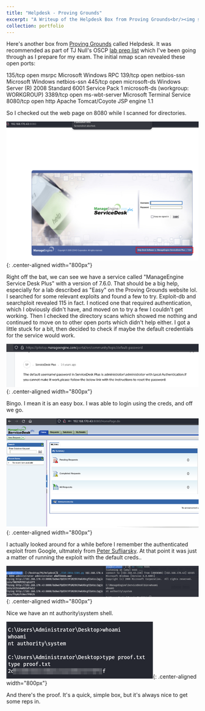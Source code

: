 ```yaml
---
title: "Helpdesk - Proving Grounds"
excerpt: "A Writeup of the Helpdesk Box from Proving Grounds<br/><img src='/assets/images/Helpdesk/administrator_login.png'>"
collection: portfolio
---
```


Here's another box from [Proving Grounds](https://www.offsec.com/labs/) called Helpdesk. It was recommended as part of TJ Null's OSCP [lab prep list](https://docs.google.com/spreadsheets/u/1/d/1dwSMIAPIam0PuRBkCiDI88pU3yzrqqHkDtBngUHNCw8/htmlview#) which I've been going through as I prepare for my exam. The initial nmap scan revealed these open ports:

135/tcp  open  msrpc         Microsoft Windows RPC
139/tcp  open  netbios-ssn   Microsoft Windows netbios-ssn
445/tcp  open  microsoft-ds  Windows Server (R) 2008 Standard 6001 Service Pack 1 microsoft-ds (workgroup: WORKGROUP)
3389/tcp open  ms-wbt-server Microsoft Terminal Service
8080/tcp open  http          Apache Tomcat/Coyote JSP engine 1.1

So I checked out the web page on 8080 while I scanned for directories. 

![Helpdesk Landing Page](/assets/images/Helpdesk/8080login_page.png){: .center-aligned width="800px"}

Right off the bat, we can see we have a service called "ManageEngine Service Desk Plus" with a version of 7.6.0. That should be a big help, especially for a lab described as "Easy" on the Proving Grounds website lol. I searched for some relevant exploits and found a few to try. Exploit-db and searchploit revealed 115 in fact. I noticed one that required authentication, which I obviously didn't have, and moved on to try a few I couldn't get working. Then I checked the directory scans which showed me nothing and continued to move on to other open ports which didn't help either. I got a little stuck for a bit, then decided to check if maybe the default credentials for the service would work. 

![Default Creds](/assets/images/Helpdesk/default_login_help.png){: .center-aligned width="800px"}

Bingo. I mean it is an easy box. I was able to login using the creds, and off we go. 

![Admin Portal](/assets/images/Helpdesk/administrator_login.png){: .center-aligned width="800px"}

I actually looked around for a while before I remember the authenticated exploit from Google, ultmately from [Peter Sufliarsky](https://github.com/PeterSufliarsky/exploits/blob/master/CVE-2014-5301.py). At that point it was just a matter of running the exploit with the default creds.. 

![Exploit Ran](/assets/images/Helpdesk/shell_caught.png){: .center-aligned width="800px"}

Nice we have an nt authority\system shell.

![Proof](/assets/images/Helpdesk/proof.txt.png){: .center-aligned width="800px"}

And there's the proof. It's a quick, simple box, but it's always nice to get some reps in. 
